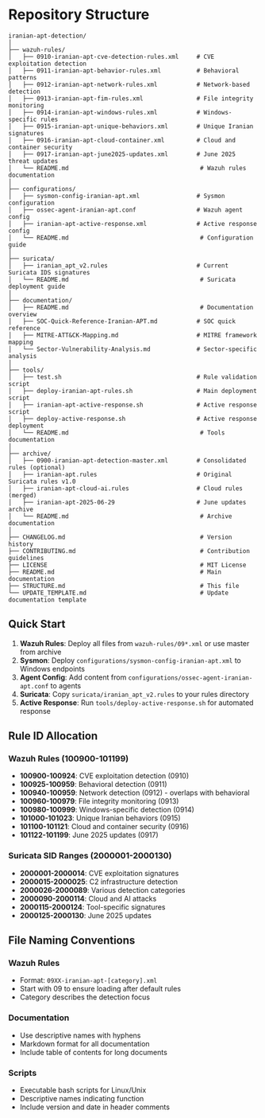 # Repository Structure

```
iranian-apt-detection/
│
├── wazuh-rules/
│   ├── 0910-iranian-apt-cve-detection-rules.xml     # CVE exploitation detection
│   ├── 0911-iranian-apt-behavior-rules.xml          # Behavioral patterns
│   ├── 0912-iranian-apt-network-rules.xml           # Network-based detection
│   ├── 0913-iranian-apt-fim-rules.xml               # File integrity monitoring
│   ├── 0914-iranian-apt-windows-rules.xml           # Windows-specific rules
│   ├── 0915-iranian-apt-unique-behaviors.xml        # Unique Iranian signatures
│   ├── 0916-iranian-apt-cloud-container.xml         # Cloud and container security
│   ├── 0917-iranian-apt-june2025-updates.xml        # June 2025 threat updates
│   └── README.md                                     # Wazuh rules documentation
│
├── configurations/
│   ├── sysmon-config-iranian-apt.xml                # Sysmon configuration
│   ├── ossec-agent-iranian-apt.conf                 # Wazuh agent config
│   ├── iranian-apt-active-response.xml              # Active response config
│   └── README.md                                     # Configuration guide
│
├── suricata/
│   ├── iranian_apt_v2.rules                         # Current Suricata IDS signatures
│   └── README.md                                     # Suricata deployment guide
│
├── documentation/
│   ├── README.md                                     # Documentation overview
│   ├── SOC-Quick-Reference-Iranian-APT.md           # SOC quick reference
│   ├── MITRE-ATT&CK-Mapping.md                      # MITRE framework mapping
│   └── Sector-Vulnerability-Analysis.md             # Sector-specific analysis
│
├── tools/
│   ├── test.sh                                      # Rule validation script
│   ├── deploy-iranian-apt-rules.sh                  # Main deployment script
│   ├── iranian-apt-active-response.sh               # Active response script
│   ├── deploy-active-response.sh                    # Active response deployment
│   └── README.md                                     # Tools documentation
│
├── archive/
│   ├── 0900-iranian-apt-detection-master.xml        # Consolidated rules (optional)
│   ├── iranian-apt.rules                            # Original Suricata rules v1.0
│   ├── iranian-apt-cloud-ai.rules                   # Cloud rules (merged)
│   ├── iranian-apt-2025-06-29                       # June updates archive
│   └── README.md                                     # Archive documentation
│
├── CHANGELOG.md                                      # Version history
├── CONTRIBUTING.md                                   # Contribution guidelines
├── LICENSE                                           # MIT License
├── README.md                                         # Main documentation
├── STRUCTURE.md                                      # This file
└── UPDATE_TEMPLATE.md                                # Update documentation template
```

## Quick Start

1. **Wazuh Rules**: Deploy all files from `wazuh-rules/09*.xml` or use master from archive
2. **Sysmon**: Deploy `configurations/sysmon-config-iranian-apt.xml` to Windows endpoints
3. **Agent Config**: Add content from `configurations/ossec-agent-iranian-apt.conf` to agents
4. **Suricata**: Copy `suricata/iranian_apt_v2.rules` to your rules directory
5. **Active Response**: Run `tools/deploy-active-response.sh` for automated response

## Rule ID Allocation

### Wazuh Rules (100900-101199)
- **100900-100924**: CVE exploitation detection (0910)
- **100925-100959**: Behavioral detection (0911)
- **100940-100959**: Network detection (0912) - overlaps with behavioral
- **100960-100979**: File integrity monitoring (0913)
- **100980-100999**: Windows-specific detection (0914)
- **101000-101023**: Unique Iranian behaviors (0915)
- **101100-101121**: Cloud and container security (0916)
- **101122-101199**: June 2025 updates (0917)

### Suricata SID Ranges (2000001-2000130)
- **2000001-2000014**: CVE exploitation signatures
- **2000015-2000025**: C2 infrastructure detection
- **2000026-2000089**: Various detection categories
- **2000090-2000114**: Cloud and AI attacks
- **2000115-2000124**: Tool-specific signatures
- **2000125-2000130**: June 2025 updates

## File Naming Conventions

### Wazuh Rules
- Format: `09XX-iranian-apt-[category].xml`
- Start with 09 to ensure loading after default rules
- Category describes the detection focus

### Documentation
- Use descriptive names with hyphens
- Markdown format for all documentation
- Include table of contents for long documents

### Scripts
- Executable bash scripts for Linux/Unix
- Descriptive names indicating function
- Include version and date in header comments
